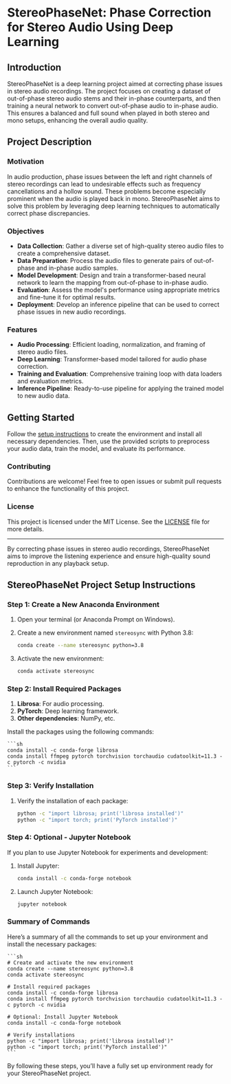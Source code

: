 # StereoPhaseNet: Phase Correction for Stereo Audio Using Deep Learning

## Introduction

StereoPhaseNet is a deep learning project aimed at correcting phase issues in stereo audio recordings. The project focuses on creating a dataset of out-of-phase stereo audio stems and their in-phase counterparts, and then training a neural network to convert out-of-phase audio to in-phase audio. This ensures a balanced and full sound when played in both stereo and mono setups, enhancing the overall audio quality.

## Project Description

### Motivation

In audio production, phase issues between the left and right channels of stereo recordings can lead to undesirable effects such as frequency cancellations and a hollow sound. These problems become especially prominent when the audio is played back in mono. StereoPhaseNet aims to solve this problem by leveraging deep learning techniques to automatically correct phase discrepancies.

### Objectives

- **Data Collection**: Gather a diverse set of high-quality stereo audio files to create a comprehensive dataset.
- **Data Preparation**: Process the audio files to generate pairs of out-of-phase and in-phase audio samples.
- **Model Development**: Design and train a transformer-based neural network to learn the mapping from out-of-phase to in-phase audio.
- **Evaluation**: Assess the model's performance using appropriate metrics and fine-tune it for optimal results.
- **Deployment**: Develop an inference pipeline that can be used to correct phase issues in new audio recordings.

### Features

- **Audio Processing**: Efficient loading, normalization, and framing of stereo audio files.
- **Deep Learning**: Transformer-based model tailored for audio phase correction.
- **Training and Evaluation**: Comprehensive training loop with data loaders and evaluation metrics.
- **Inference Pipeline**: Ready-to-use pipeline for applying the trained model to new audio data.

## Getting Started

Follow the [setup instructions](#StereoPhaseNet-project-setup-instructions) to create the environment and install all necessary dependencies. Then, use the provided scripts to preprocess your audio data, train the model, and evaluate its performance.

### Contributing

Contributions are welcome! Feel free to open issues or submit pull requests to enhance the functionality of this project.

### License

This project is licensed under the MIT License. See the [LICENSE](LICENSE) file for more details.

---

By correcting phase issues in stereo audio recordings, StereoPhaseNet aims to improve the listening experience and ensure high-quality sound reproduction in any playback setup.

## StereoPhaseNet Project Setup Instructions

### Step 1: Create a New Anaconda Environment

1. Open your terminal (or Anaconda Prompt on Windows).
2. Create a new environment named `stereosync` with Python 3.8:

    ```sh
    conda create --name stereosync python=3.8
    ```

3. Activate the new environment:

    ```sh
    conda activate stereosync
    ```

### Step 2: Install Required Packages

1. **Librosa**: For audio processing.
2. **PyTorch**: Deep learning framework.
3. **Other dependencies**: NumPy, etc.

Install the packages using the following commands:

    ```sh
    conda install -c conda-forge librosa 
    conda install ffmpeg pytorch torchvision torchaudio cudatoolkit=11.3 -c pytorch -c nvidia 
    ```

### Step 3: Verify Installation

1. Verify the installation of each package:

    ```sh
    python -c "import librosa; print('librosa installed')"
    python -c "import torch; print('PyTorch installed')"
    ```

### Step 4: Optional - Jupyter Notebook

If you plan to use Jupyter Notebook for experiments and development:

1. Install Jupyter:

    ```sh
    conda install -c conda-forge notebook
    ```

2. Launch Jupyter Notebook:

    ```sh
    jupyter notebook
    ```

### Summary of Commands

Here’s a summary of all the commands to set up your environment and install the necessary packages:

    ```sh
    # Create and activate the new environment
    conda create --name stereosync python=3.8
    conda activate stereosync

    # Install required packages
    conda install -c conda-forge librosa
    conda install ffmpeg pytorch torchvision torchaudio cudatoolkit=11.3 -c pytorch -c nvidia

    # Optional: Install Jupyter Notebook
    conda install -c conda-forge notebook

    # Verify installations
    python -c "import librosa; print('librosa installed')"
    python -c "import torch; print('PyTorch installed')"
    ```

By following these steps, you’ll have a fully set up environment ready for your StereoPhaseNet project.
